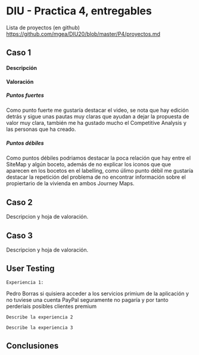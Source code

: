 # DIU - Practica 4, entregables

Lista de proyectos (en github) https://github.com/mgea/DIU20/blob/master/P4/proyectos.md


## Caso 1

#### Descripción
#### Valoración
##### Puntos fuertes 
Como punto fuerte me gustaría destacar el video, se nota que hay edición detrás y sigue unas pautas muy claras que ayudan a dejar la propuesta de valor muy clara, también me ha gustado mucho el Competitive Analysis y las personas que ha creado.
##### Puntos débiles 
Como puntos débiles podriamos destacar la poca relación que hay entre el SiteMap y algún boceto, además de no explicar los iconos que que aparecen en los bocetos en el labelling, como úlimo punto débil me gustaría destacar la repetición del problema de no encontrar información sobre el propiertario de la vivienda en ambos Journey Maps.


## Caso 2

Descripcion y hoja de valoración.  


## Caso 3

Descripcion y hoja de valoración.   

## User Testing

	Experiencia 1:    
Pedro Borras si quisiera acceder a los servicios primium de la aplicación y no tuviese una cuenta PayPal seguramente no pagaría y por tanto perderiais posibles clientes premium

	Describe la experiencia 2

	Describe la experiencia 3


## Conclusiones

